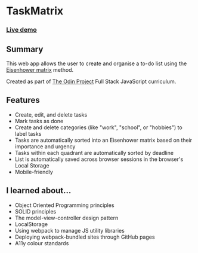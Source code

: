 # TaskMatrix

### [Live demo](https://s-hens.github.io/taskmatrix/)

## Summary

This web app allows the user to create and organise a to-do list using the [Eisenhower matrix](https://todoist.com/productivity-methods/eisenhower-matrix) method.

Created as part of [The Odin Project](https://www.theodinproject.com/) Full Stack JavaScript curriculum.

## Features

- Create, edit, and delete tasks
- Mark tasks as done
- Create and delete categories (like "work", "school", or "hobbies") to label tasks
- Tasks are automatically sorted into an Eisenhower matrix based on their importance and urgency
- Tasks within each quadrant are automatically sorted by deadline
- List is automatically saved across browser sessions in the browser's Local Storage
- Mobile-friendly

## I learned about...

- Object Oriented Programming principles
- SOLID principles
- The model-view-controller design pattern
- LocalStorage
- Using webpack to manage JS utility libraries
- Deploying webpack-bundled sites through GitHub pages
- A11y colour standards
